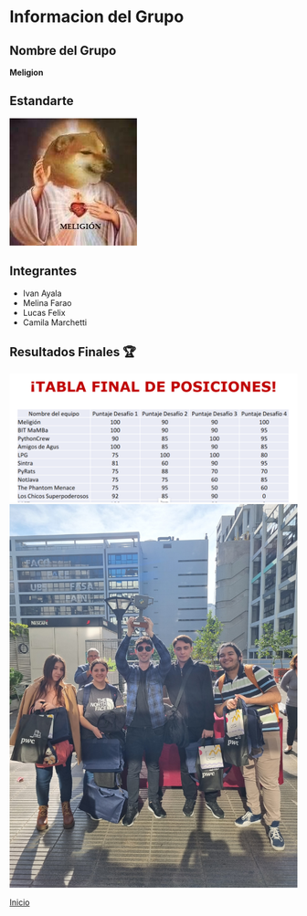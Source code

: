 # Informacion del Grupo
## Nombre del Grupo
**Meligion**

## Estandarte
![](imagenes/estandarte.jpg)

## Integrantes
- Ivan Ayala
- Melina Farao
- Lucas Felix
- Camila Marchetti

## Resultados Finales 🏆
![](imagenes/posiciones.PNG)
![](imagenes/fotoFinal.jpg)

[Inicio](../README.md)